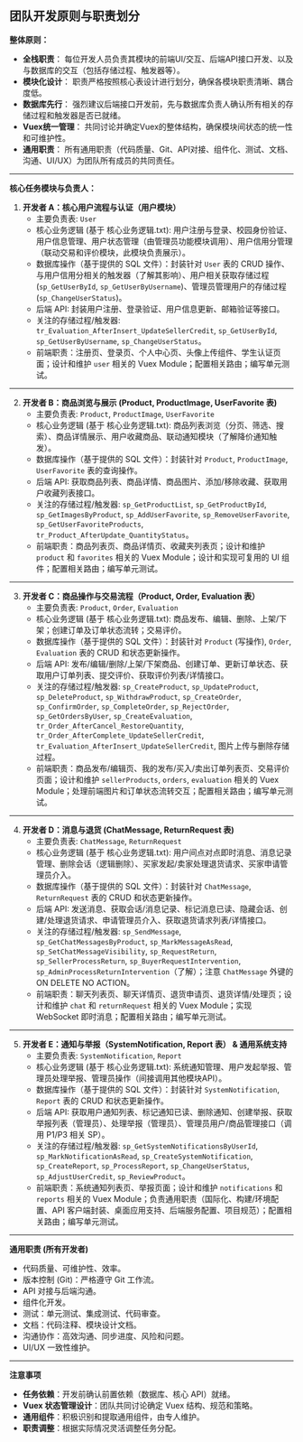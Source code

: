 ## 团队开发原则与职责划分

**整体原则：**

*   **全栈职责**： 每位开发人员负责其模块的前端UI/交互、后端API接口开发、以及与数据库的交互（包括存储过程、触发器等）。
*   **模块化设计**： 职责严格按照核心表设计进行划分，确保各模块职责清晰、耦合度低。
*   **数据库先行**： 强烈建议后端接口开发前，先与数据库负责人确认所有相关的存储过程和触发器是否已就绪。
*   **Vuex统一管理**： 共同讨论并确定Vuex的整体结构，确保模块间状态的统一性和可维护性。
*   **通用职责**： 所有通用职责（代码质量、Git、API对接、组件化、测试、文档、沟通、UI/UX）为团队所有成员的共同责任。

---

**核心任务模块与负责人：**

1.  **开发者 A：核心用户流程与认证（用户模块）**
    *   主要负责表: `User`
    *   核心业务逻辑 (基于 核心业务逻辑.txt): 用户注册与登录、校园身份验证、用户信息管理、用户状态管理（由管理员功能模块调用）、用户信用分管理（联动交易和评价模块，此模块负责展示）。
    *   数据库操作（基于提供的 SQL 文件）：封装针对 `User` 表的 CRUD 操作、与用户信用分相关的触发器（了解其影响）、用户相关获取存储过程 (`sp_GetUserById`, `sp_GetUserByUsername`)、管理员管理用户的存储过程 (`sp_ChangeUserStatus`)。
    *   后端 API: 封装用户注册、登录验证、用户信息更新、邮箱验证等接口。
    *   关注的存储过程/触发器: `tr_Evaluation_AfterInsert_UpdateSellerCredit`, `sp_GetUserById`, `sp_GetUserByUsername`, `sp_ChangeUserStatus`。
    *   前端职责：注册页、登录页、个人中心页、头像上传组件、学生认证页面；设计和维护 `user` 相关的 Vuex Module；配置相关路由；编写单元测试。

---

2.  **开发者 B：商品浏览与展示 (Product, ProductImage, UserFavorite 表)**
    *   主要负责表: `Product`, `ProductImage`, `UserFavorite`
    *   核心业务逻辑 (基于 核心业务逻辑.txt): 商品列表浏览（分页、筛选、搜索）、商品详情展示、用户收藏商品、联动通知模块（了解降价通知触发）。
    *   数据库操作（基于提供的 SQL 文件）：封装针对 `Product`, `ProductImage`, `UserFavorite` 表的查询操作。
    *   后端 API: 获取商品列表、商品详情、商品图片、添加/移除收藏、获取用户收藏列表接口。
    *   关注的存储过程/触发器: `sp_GetProductList`, `sp_GetProductById`, `sp_GetImagesByProduct`, `sp_AddUserFavorite`, `sp_RemoveUserFavorite`, `sp_GetUserFavoriteProducts`, `tr_Product_AfterUpdate_QuantityStatus`。
    *   前端职责：商品列表页、商品详情页、收藏夹列表页；设计和维护 `product` 和 `favorites` 相关的 Vuex Module；设计和实现可复用的 UI 组件；配置相关路由；编写单元测试。

---

3.  **开发者 C：商品操作与交易流程（Product, Order, Evaluation 表）**
    *   主要负责表: `Product`, `Order`, `Evaluation`
    *   核心业务逻辑 (基于 核心业务逻辑.txt): 商品发布、编辑、删除、上架/下架；创建订单及订单状态流转；交易评价。
    *   数据库操作（基于提供的 SQL 文件）：封装针对 `Product` (写操作), `Order`, `Evaluation` 表的 CRUD 和状态更新操作。
    *   后端 API: 发布/编辑/删除/上架/下架商品、创建订单、更新订单状态、获取用户订单列表、提交评价、获取评价列表/详情接口。
    *   关注的存储过程/触发器: `sp_CreateProduct`, `sp_UpdateProduct`, `sp_DeleteProduct`, `sp_WithdrawProduct`, `sp_CreateOrder`, `sp_ConfirmOrder`, `sp_CompleteOrder`, `sp_RejectOrder`, `sp_GetOrdersByUser`, `sp_CreateEvaluation`, `tr_Order_AfterCancel_RestoreQuantity`, `tr_Order_AfterComplete_UpdateSellerCredit`, `tr_Evaluation_AfterInsert_UpdateSellerCredit`, 图片上传与删除存储过程。
    *   前端职责：商品发布/编辑页、我的发布/买入/卖出订单列表页、交易评价页面；设计和维护 `sellerProducts`, `orders`, `evaluation` 相关的 Vuex Module；处理前端图片和订单状态流转交互；配置相关路由；编写单元测试。

---

4.  **开发者 D：消息与退货 (ChatMessage, ReturnRequest 表)**
    *   主要负责表: `ChatMessage`, `ReturnRequest`
    *   核心业务逻辑 (基于 核心业务逻辑.txt): 用户间点对点即时消息、消息记录管理、删除会话（逻辑删除）、买家发起/卖家处理退货请求、买家申请管理员介入。
    *   数据库操作（基于提供的 SQL 文件）：封装针对 `ChatMessage`, `ReturnRequest` 表的 CRUD 和状态更新操作。
    *   后端 API: 发送消息、获取会话/消息记录、标记消息已读、隐藏会话、创建/处理退货请求、申请管理员介入、获取退货请求列表/详情接口。
    *   关注的存储过程/触发器: `sp_SendMessage`, `sp_GetChatMessagesByProduct`, `sp_MarkMessageAsRead`, `sp_SetChatMessageVisibility`, `sp_RequestReturn`, `sp_SellerProcessReturn`, `sp_BuyerRequestIntervention`, `sp_AdminProcessReturnIntervention`（了解）；注意 `ChatMessage` 外键的 ON DELETE NO ACTION。
    *   前端职责：聊天列表页、聊天详情页、退货申请页、退货详情/处理页；设计和维护 `chat` 和 `returnRequest` 相关的 Vuex Module；实现 WebSocket 即时消息；配置相关路由；编写单元测试。

---

5.  **开发者 E：通知与举报（SystemNotification, Report 表） & 通用系统支持**
    *   主要负责表: `SystemNotification`, `Report`
    *   核心业务逻辑 (基于 核心业务逻辑.txt): 系统通知管理、用户发起举报、管理员处理举报、管理员操作（间接调用其他模块API）。
    *   数据库操作（基于提供的 SQL 文件）：封装针对 `SystemNotification`, `Report` 表的 CRUD 和状态更新操作。
    *   后端 API: 获取用户通知列表、标记通知已读、删除通知、创建举报、获取举报列表（管理员）、处理举报（管理员）、管理员用户/商品管理接口（调用 P1/P3 相关 SP）。
    *   关注的存储过程/触发器: `sp_GetSystemNotificationsByUserId`, `sp_MarkNotificationAsRead`, `sp_CreateSystemNotification`, `sp_CreateReport`, `sp_ProcessReport`, `sp_ChangeUserStatus`, `sp_AdjustUserCredit`, `sp_ReviewProduct`。
    *   前端职责：系统通知列表页、举报页面；设计和维护 `notifications` 和 `reports` 相关的 Vuex Module；负责通用职责（国际化、构建/环境配置、API 客户端封装、桌面应用支持、后端服务配置、项目规范）；配置相关路由；编写单元测试。

---

**通用职责 (所有开发者)**

*   代码质量、可维护性、效率。
*   版本控制 (Git)：严格遵守 Git 工作流。
*   API 对接与后端沟通。
*   组件化开发。
*   测试：单元测试、集成测试、代码审查。
*   文档：代码注释、模块设计文档。
*   沟通协作：高效沟通、同步进度、风险和问题。
*   UI/UX 一致性维护。

---

**注意事项**

*   **任务依赖**：开发前确认前置依赖（数据库、核心 API）就绪。
*   **Vuex 状态管理设计**：团队共同讨论确定 Vuex 结构、规范和策略。
*   **通用组件**：积极识别和提取通用组件，由专人维护。
*   **职责调整**：根据实际情况灵活调整任务分配。 